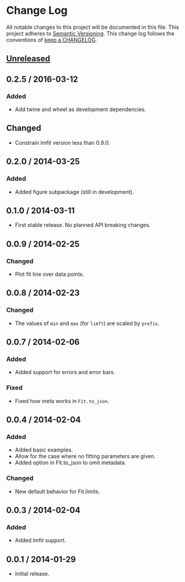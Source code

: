 # Change Log

All notable changes to this project will be documented in this file.
This project adheres to [Semantic Versioning](http://semver.org/).
This change log follows the conventions of
[keep a CHANGELOG](http://keepachangelog.com/).

## [Unreleased][Unreleased]

## 0.2.5 / 2016-03-12

### Added

- Add twine and wheel as development dependencies.

## Changed

- Constrain lmfit version less than 0.9.0.

## 0.2.0 / 2014-03-25

### Added

- Added figure subpackage (still in development).

## 0.1.0 / 2014-03-11

- First stable release. No planned API breaking changes.

## 0.0.9 / 2014-02-25

### Changed

- Plot fit line over data points.

## 0.0.8 / 2014-02-23

### Changed

- The values of `min` and `max` (for `limft`) are scaled by `prefix`.

## 0.0.7 / 2014-02-06

### Added

- Added support for errors and error bars.

### Fixed

- Fixed how meta works in `Fit.to_json`.

## 0.0.4 / 2014-02-04

### Added

- Added basic examples.
- Allow for the case where no fitting parameters are given.
- Added option in Fit.to_json to omit metadata.

### Changed

- New default behavior for Fit.limits.

## 0.0.3 / 2014-02-04

### Added

- Added lmfit support.

## 0.0.1 / 2014-01-29

- Initial release.

[Unreleased]: https://github.com/razor-x/scipy-data_fitting/compare/v0.2.5...HEAD
